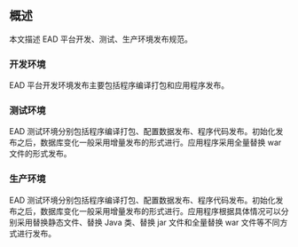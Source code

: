## 概述

本文描述 EAD 平台开发、测试、生产环境发布规范。

### 开发环境
EAD 平台开发环境发布主要包括程序编译打包和应用程序发布。

### 测试环境
EAD 测试环境分别包括程序编译打包、配置数据发布、程序代码发布。初始化发布之后，数据库变化一般采用增量发布的形式进行。应用程序采用全量替换 war 文件的形式发布。

### 生产环境
EAD 测试环境分别包括程序编译打包、配置数据发布、程序代码发布。初始化发布之后，数据库变化一般采用增量发布的形式进行。应用程序根据具体情况可以分别采用替换静态文件、替换 Java 类、替换 jar 文件和全量替换 war 文件等不同方式进行发布。